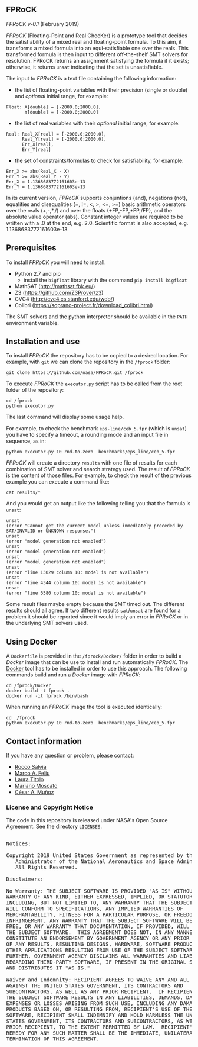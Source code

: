 FPRoCK
------

*FPRoCK v-0.1* (February 2019)

*FPRoCK* (Floating-Point and Real ChecKer) is a prototype tool that decides the satisfiability of a mixed real and floating-point formula.
To this aim, it transforms a mixed formula into an equi-satisfiable one over the reals.
This transformed formula is then input to different off-the-shelf SMT solvers for resolution.
FPRoCK returns an assignment satisfying the formula if it exists; otherwise, it returns `unsat` indicating that the set is unsatisfiable.

The input to *FPRoCK* is a text file containing the following information:

* the list of floating-point variables with their precision (single or double) and *optional* initial range, for example:

```
Float: X[double] = [-2000.0;2000.0],
       Y[double] = [-2000.0;2000.0]
```

* the list of real variables with their *optional* initial range, for example:

```
Real: Real_X[real] = [-2000.0;2000.0],
      Real_Y[real] = [-2000.0;2000.0],
      Err_X[real],
      Err_Y[real]
```

* the set of constraints/formulas to check for satisfiability, for example:

```
Err_X >= abs(Real_X - X)
Err_Y >= abs(Real_Y - Y)
Err_X = 1.1368683772161603e-13
Err_Y = 1.1368683772161603e-13
```

In its current version, *FPRoCK* supports conjuntions (and), negations (not), equalities and disequalities (=, !=, <, >, <=, >=)  basic arithmetic operators over the reals (+,-,\*,/) and over the floats (+FP,-FP,\*FP,/FP), and the absolute value operator (abs).
Constant integer values are required to be written with a .0 at the end, e.g. 2.0. Scientific format is also accepted, e.g. 1.1368683772161603e-13.

Prerequisites
-------------

To install *FPRoCK* you will need to install:

* Python 2.7 and pip
    * install the `bigfloat` library with the command `pip install bigfloat`
* MathSAT (http://mathsat.fbk.eu/)
* Z3 (https://github.com/Z3Prover/z3)
* CVC4 (http://cvc4.cs.stanford.edu/web/)
* Colibri (https://soprano-project.fr/download_colibri.html)

The SMT solvers and the python interpreter should be available in the `PATH` environment variable.


Installation and use
--------------------

To install *FPRoCK* the repository has to be copied to a desired location. For example, with `git` we can clone the repository in the `/fprock` folder:

```
git clone https://github.com/nasa/FPRoCK.git /fprock
```

To execute *FPRoCK* the `executor.py` script has to be called from the root folder of the repository:

```
cd /fprock
python executor.py
```

The last command will display some usage help.

For example, to check the benchmark `eps-line/ceb_5.fpr` (which is `unsat`) you have to specify a timeout, a rounding mode and an input file in sequence, as in:

```
python executor.py 10 rnd-to-zero  benchmarks/eps_line/ceb_5.fpr
```

*FPRoCK* will create a directory `results` with one file of results for each combination of SMT solver and search strategy used.
The result of *FPRoCK* is the content of those files.
For example, to check the result of the previous example you can execute a command like:

```
cat results/*
```

And you would get an output like the following telling you that the formula is `unsat`:

```
unsat
(error "Cannot get the current model unless immediately preceded by SAT/INVALID or UNKNOWN response.")
unsat
(error "model generation not enabled")
unsat
(error "model generation not enabled")
unsat
(error "model generation not enabled")
unsat
(error "line 13029 column 10: model is not available")
unsat
(error "line 4344 column 10: model is not available")
unsat
(error "line 6580 column 10: model is not available")
```

Some result files maybe empty because the SMT timed out. The different results should all agree. If two different results `sat`/`unsat` are found for a problem it should be reported since it would imply an error in *FPRoCK* or in the underlying SMT solvers used.


Using Docker
------------

A `Dockerfile` is provided in the `/fprock/Docker/` folder in order to build a *Docker* image that can be use to install and run automatically *FPRoCK*.
The [Docker](https://www.docker.com/) tool has to be installed in order to use this approach.
The following commands build and run a *Docker* image with *FPRoCK*:

```
cd /fprock/Docker
docker build -t fprock .
docker run -it fprock /bin/bash
```

When running an *FPRoCK* image the tool is executed identically:

```
cd  /fprock
python executor.py 10 rnd-to-zero  benchmarks/eps_line/ceb_5.fpr
```


Contact information
-------------------
If you have any question or problem, please contact:

* [Rocco Salvia](mailto:rocco@cs.utah.edu)
* [Marco A. Feliu](mailto:marco.feliu@nianet.org)
* [Laura Titolo](mailto:laura.titolo@nianet.org)
* [Mariano Moscato](mailto:mariano.moscato@nianet.org)
* [C&eacute;sar A. Mu&ntilde;oz](http://shemesh.larc.nasa.gov/people/cam)

### License and Copyright Notice

The code in this repository is released under NASA's Open Source
Agreement.  See the directory [`LICENSES`](LICENSES).

<pre>

Notices:

Copyright 2019 United States Government as represented by the
   Administrator of the National Aeronautics and Space Administration.
   All Rights Reserved.

Disclaimers:

No Warranty: THE SUBJECT SOFTWARE IS PROVIDED "AS IS" WITHOUT ANY
WARRANTY OF ANY KIND, EITHER EXPRESSED, IMPLIED, OR STATUTORY,
INCLUDING, BUT NOT LIMITED TO, ANY WARRANTY THAT THE SUBJECT SOFTWARE
WILL CONFORM TO SPECIFICATIONS, ANY IMPLIED WARRANTIES OF
MERCHANTABILITY, FITNESS FOR A PARTICULAR PURPOSE, OR FREEDOM FROM
INFRINGEMENT, ANY WARRANTY THAT THE SUBJECT SOFTWARE WILL BE ERROR
FREE, OR ANY WARRANTY THAT DOCUMENTATION, IF PROVIDED, WILL CONFORM TO
THE SUBJECT SOFTWARE.  THIS AGREEMENT DOES NOT, IN ANY MANNER,
CONSTITUTE AN ENDORSEMENT BY GOVERNMENT AGENCY OR ANY PRIOR RECIPIENT
OF ANY RESULTS, RESULTING DESIGNS, HARDWARE, SOFTWARE PRODUCTS OR ANY
OTHER APPLICATIONS RESULTING FROM USE OF THE SUBJECT SOFTWARE.
FURTHER, GOVERNMENT AGENCY DISCLAIMS ALL WARRANTIES AND LIABILITIES
REGARDING THIRD-PARTY SOFTWARE, IF PRESENT IN THE ORIGINAL SOFTWARE,
AND DISTRIBUTES IT "AS IS."

Waiver and Indemnity: RECIPIENT AGREES TO WAIVE ANY AND ALL CLAIMS
AGAINST THE UNITED STATES GOVERNMENT, ITS CONTRACTORS AND
SUBCONTRACTORS, AS WELL AS ANY PRIOR RECIPIENT.  IF RECIPIENT'S USE OF
THE SUBJECT SOFTWARE RESULTS IN ANY LIABILITIES, DEMANDS, DAMAGES,
EXPENSES OR LOSSES ARISING FROM SUCH USE, INCLUDING ANY DAMAGES FROM
PRODUCTS BASED ON, OR RESULTING FROM, RECIPIENT'S USE OF THE SUBJECT
SOFTWARE, RECIPIENT SHALL INDEMNIFY AND HOLD HARMLESS THE UNITED
STATES GOVERNMENT, ITS CONTRACTORS AND SUBCONTRACTORS, AS WELL AS ANY
PRIOR RECIPIENT, TO THE EXTENT PERMITTED BY LAW.  RECIPIENT'S SOLE
REMEDY FOR ANY SUCH MATTER SHALL BE THE IMMEDIATE, UNILATERAL
TERMINATION OF THIS AGREEMENT.

</pre>

